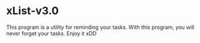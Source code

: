# xList-v3.0
This program is a utility for reminding your tasks. With this program, you will never forget your tasks. Enjoy it xDD
